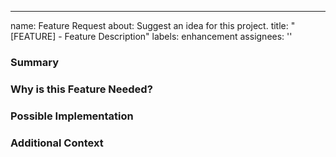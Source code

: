 ---
name: Feature Request
about: Suggest an idea for this project.
title: "[FEATURE] - Feature Description"
labels: enhancement
assignees: ''



### Summary


### Why is this Feature Needed?


### Possible Implementation

### Additional Context


